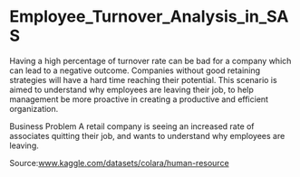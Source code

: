 # Employee_Turnover_Analysis_in_SAS

Having a high percentage of turnover rate can be bad for a company which can lead to a negative outcome. 
Companies without good retaining strategies will have a hard time reaching their potential. 
This scenario is aimed to understand why employees are leaving their job, to help management be more proactive in creating a productive and efficient organization.


Business Problem
A retail company is seeing an increased rate of associates quitting their job, and wants to understand why employees are leaving.



Source:www.kaggle.com/datasets/colara/human-resource
